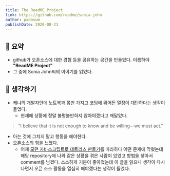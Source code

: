```yaml
---
title: The ReadME Project
link: https://github.com/readme/sonia-john
author: padosum
publishDate: 2020-08-21
---
```

## 📝 요약 

- github가 오픈소스에 대한 경험 등을 공유하는 공간을 만들었다. 이름하야 **"ReadME Project"**  
- 그 중에 Sonia John씨의 이야기를 읽었다. 


## 🤔 생각하기 
- 케냐의 개발자인데 노트북과 몸만 가지고 코딩에 뛰어든 열정이 대단하다는 생각이들었다.  
  - 현재에 상황에 정말 불평불만하지 않아야겠다고 깨달았다.  
> "I believe that it is not enough to know and be willing—we must act."
  - 아는 것에 그치지 말고 행동을 해야한다. 
  - 오픈소스의 힘을 느꼈다. 
    - 어제 [모던 자바스크립트로 테트리스 만들기](https://medium.com/@michael.karen/learning-modern-javascript-with-tetris-92d532bcd057)를 따라하다 어떤 문제에 막혔는데 해당 repository에 나와 같은 상황을 겪은 사람이 있었고 방법을 찾아서 comment를 남겼다. 소소하게 기분이 좋아졌는데 이 글을 읽으니 생각이 다시 나면서 오픈 소스 활동을 열심히 해야겠다는 생각이 들었다.  